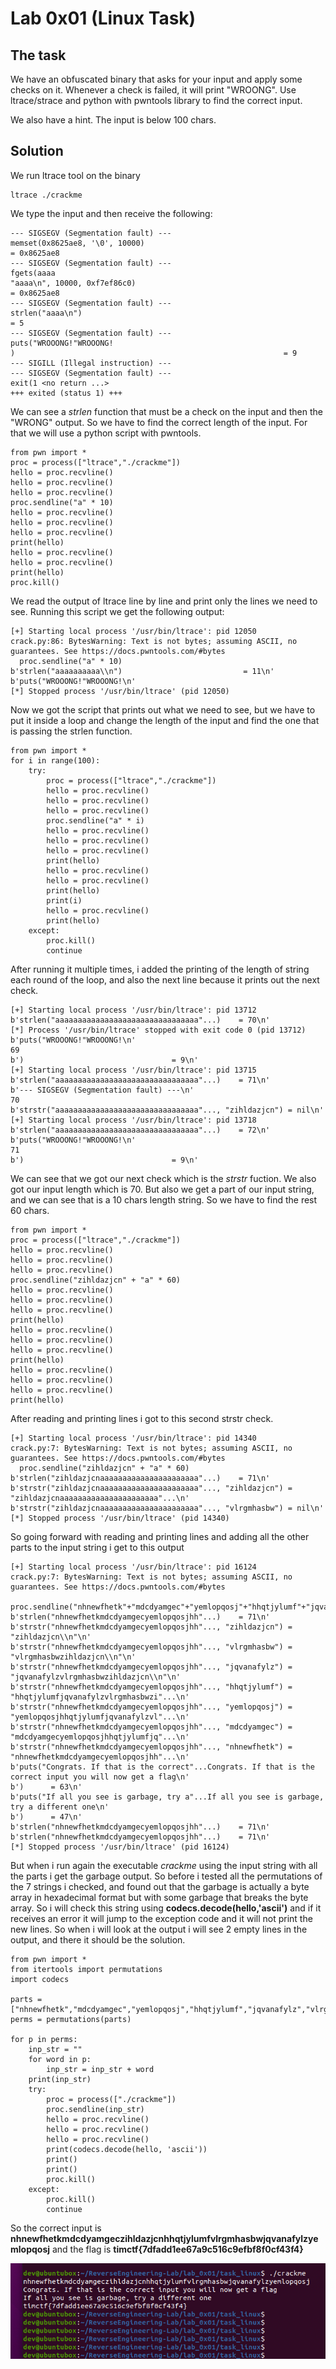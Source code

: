 # Lab 0x01 (Linux Task)

## The task

We have an obfuscated binary that asks for your input and apply some checks on it. Whenever a check is failed, it will print "WROONG". Use ltrace/strace and python with pwntools library to find the correct input.

We also have a hint. The input is below 100 chars.

## Solution

We run ltrace tool on the binary
```
ltrace ./crackme
```
We type the input and then receive the following:
```
--- SIGSEGV (Segmentation fault) ---
memset(0x8625ae8, '\0', 10000)                                              = 0x8625ae8
--- SIGSEGV (Segmentation fault) ---
fgets(aaaa
"aaaa\n", 10000, 0xf7ef86c0)                                          = 0x8625ae8
--- SIGSEGV (Segmentation fault) ---
strlen("aaaa\n")                                                            = 5
--- SIGSEGV (Segmentation fault) ---
puts("WROOONG!"WROOONG!
)                                                            = 9
--- SIGILL (Illegal instruction) ---
--- SIGSEGV (Segmentation fault) ---
exit(1 <no return ...>
+++ exited (status 1) +++
```
We can see a *strlen* function that must be a check on the input and then the "WRONG" output.
So we have to find the correct length of the input. For that we will use a python script with pwntools.
```
from pwn import *
proc = process(["ltrace","./crackme"])
hello = proc.recvline()
hello = proc.recvline()
hello = proc.recvline()
proc.sendline("a" * 10)
hello = proc.recvline()
hello = proc.recvline()
hello = proc.recvline()
print(hello)
hello = proc.recvline()
hello = proc.recvline()
print(hello)
proc.kill()
```
We read the output of ltrace line by line and print only the lines we need to see. Running this script we get the following output:
```
[+] Starting local process '/usr/bin/ltrace': pid 12050
crack.py:86: BytesWarning: Text is not bytes; assuming ASCII, no guarantees. See https://docs.pwntools.com/#bytes
  proc.sendline("a" * 10)
b'strlen("aaaaaaaaaa\\n")                           = 11\n'
b'puts("WROOONG!"WROOONG!\n'
[*] Stopped process '/usr/bin/ltrace' (pid 12050)
```
Now we got the script that prints out what we need to see, but we have to put it inside a loop and change the length of the input and find the one that is passing the strlen function.
```
from pwn import *
for i in range(100):
	try:
		proc = process(["ltrace","./crackme"])
		hello = proc.recvline()
		hello = proc.recvline()
		hello = proc.recvline()
		proc.sendline("a" * i)
		hello = proc.recvline()
		hello = proc.recvline()
		hello = proc.recvline()
		print(hello)
		hello = proc.recvline()
		hello = proc.recvline()
		print(hello)
		print(i)
		hello = proc.recvline()
		print(hello)
	except:
		proc.kill()
		continue
```
After running it multiple times, i added the printing of the length of string each round of the loop, and also the next line because it prints out the next check.
```
[+] Starting local process '/usr/bin/ltrace': pid 13712
b'strlen("aaaaaaaaaaaaaaaaaaaaaaaaaaaaaaaa"...)    = 70\n'
[*] Process '/usr/bin/ltrace' stopped with exit code 0 (pid 13712)
b'puts("WROOONG!"WROOONG!\n'
69
b')                                 = 9\n'
[+] Starting local process '/usr/bin/ltrace': pid 13715
b'strlen("aaaaaaaaaaaaaaaaaaaaaaaaaaaaaaaa"...)    = 71\n'
b'--- SIGSEGV (Segmentation fault) ---\n'
70
b'strstr("aaaaaaaaaaaaaaaaaaaaaaaaaaaaaaaa"..., "zihldazjcn") = nil\n'
[+] Starting local process '/usr/bin/ltrace': pid 13718
b'strlen("aaaaaaaaaaaaaaaaaaaaaaaaaaaaaaaa"...)    = 72\n'
b'puts("WROOONG!"WROOONG!\n'
71
b')                                 = 9\n'
```
We can see that we got our next check which is the *strstr* fuction. We also got our input length which is 70. But also we get a part of our input string, and we can see that is a 10 chars length string. So we have to find the rest 60 chars.
```
from pwn import *
proc = process(["ltrace","./crackme"])
hello = proc.recvline()
hello = proc.recvline()
hello = proc.recvline()
proc.sendline("zihldazjcn" + "a" * 60)
hello = proc.recvline()
hello = proc.recvline()
hello = proc.recvline()
print(hello)
hello = proc.recvline()
hello = proc.recvline()
hello = proc.recvline()
print(hello)
hello = proc.recvline()
hello = proc.recvline()
hello = proc.recvline()
print(hello)
```
After reading and printing lines i got to this second strstr check.
```
[+] Starting local process '/usr/bin/ltrace': pid 14340
crack.py:7: BytesWarning: Text is not bytes; assuming ASCII, no guarantees. See https://docs.pwntools.com/#bytes
  proc.sendline("zihldazjcn" + "a" * 60)
b'strlen("zihldazjcnaaaaaaaaaaaaaaaaaaaaaa"...)    = 71\n'
b'strstr("zihldazjcnaaaaaaaaaaaaaaaaaaaaaa"..., "zihldazjcn") = "zihldazjcnaaaaaaaaaaaaaaaaaaaaaa"...\n'
b'strstr("zihldazjcnaaaaaaaaaaaaaaaaaaaaaa"..., "vlrgmhasbw") = nil\n'
[*] Stopped process '/usr/bin/ltrace' (pid 14340)
```
So going forward with reading and printing lines and adding all the other parts to the input string i get to this output
```
[+] Starting local process '/usr/bin/ltrace': pid 16124
crack.py:7: BytesWarning: Text is not bytes; assuming ASCII, no guarantees. See https://docs.pwntools.com/#bytes
  proc.sendline("nhnewfhetk"+"mdcdyamgec"+"yemlopqosj"+"hhqtjylumf"+"jqvanafylz"+"vlrgmhasbw"+"zihldazjcn")
b'strlen("nhnewfhetkmdcdyamgecyemlopqosjhh"...)    = 71\n'
b'strstr("nhnewfhetkmdcdyamgecyemlopqosjhh"..., "zihldazjcn") = "zihldazjcn\\n"\n'
b'strstr("nhnewfhetkmdcdyamgecyemlopqosjhh"..., "vlrgmhasbw") = "vlrgmhasbwzihldazjcn\\n"\n'
b'strstr("nhnewfhetkmdcdyamgecyemlopqosjhh"..., "jqvanafylz") = "jqvanafylzvlrgmhasbwzihldazjcn\\n"\n'
b'strstr("nhnewfhetkmdcdyamgecyemlopqosjhh"..., "hhqtjylumf") = "hhqtjylumfjqvanafylzvlrgmhasbwzi"...\n'
b'strstr("nhnewfhetkmdcdyamgecyemlopqosjhh"..., "yemlopqosj") = "yemlopqosjhhqtjylumfjqvanafylzvl"...\n'
b'strstr("nhnewfhetkmdcdyamgecyemlopqosjhh"..., "mdcdyamgec") = "mdcdyamgecyemlopqosjhhqtjylumfjq"...\n'
b'strstr("nhnewfhetkmdcdyamgecyemlopqosjhh"..., "nhnewfhetk") = "nhnewfhetkmdcdyamgecyemlopqosjhh"...\n'
b'puts("Congrats. If that is the correct"...Congrats. If that is the correct input you will now get a flag\n'
b')      = 63\n'
b'puts("If all you see is garbage, try a"...If all you see is garbage, try a different one\n'
b')      = 47\n'
b'strlen("nhnewfhetkmdcdyamgecyemlopqosjhh"...)    = 71\n'
b'strlen("nhnewfhetkmdcdyamgecyemlopqosjhh"...)    = 71\n'
[*] Stopped process '/usr/bin/ltrace' (pid 16124)
```
But when i run again the executable *crackme* using the input string with all the parts i get the garbage output. So before i tested all the permutations of the 7 strings i checked, and found out that the garbage is actually a byte array in hexadecimal format but with some garbage that breaks the byte array. So i will check this string using **codecs.decode(hello,'ascii')** and if it receives an error it will jump to the exception code and it will not print the new lines. So when i will look at the output i will see 2 empty lines in the output, and there it should be the solution.
```
from pwn import *
from itertools import permutations
import codecs

parts = ["nhnewfhetk","mdcdyamgec","yemlopqosj","hhqtjylumf","jqvanafylz","vlrgmhasbw","zihldazjcn"]
perms = permutations(parts)

for p in perms:
	inp_str = ""
	for word in p:
		inp_str = inp_str + word
	print(inp_str)
	try:
		proc = process(["./crackme"])
		proc.sendline(inp_str)
		hello = proc.recvline()
		hello = proc.recvline()
		hello = proc.recvline()
		print(codecs.decode(hello, 'ascii'))
		print()
		print()
		proc.kill()
	except:
		proc.kill()
		continue
```
So the correct input is **nhnewfhetkmdcdyamgeczihldazjcnhhqtjylumfvlrgmhasbwjqvanafylzyemlopqosj** and the flag is **timctf{7dfadd1ee67a9c516c9efbf8f0cf43f4}**

![alt text](ss.png?raw=true)

